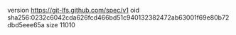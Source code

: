 version https://git-lfs.github.com/spec/v1
oid sha256:0232c6042cda626fcd466bd51c940132382472ab63001f69e80b72dbd5eee65a
size 11010
